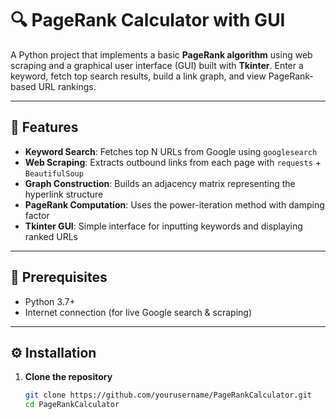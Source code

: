 # 🔍 PageRank Calculator with GUI

A Python project that implements a basic **PageRank algorithm** using web scraping and a graphical user interface (GUI) built with **Tkinter**. Enter a keyword, fetch top search results, build a link graph, and view PageRank-based URL rankings.

---

## 📌 Features

- **Keyword Search**: Fetches top N URLs from Google using `googlesearch`
- **Web Scraping**: Extracts outbound links from each page with `requests` + `BeautifulSoup`
- **Graph Construction**: Builds an adjacency matrix representing the hyperlink structure
- **PageRank Computation**: Uses the power-iteration method with damping factor
- **Tkinter GUI**: Simple interface for inputting keywords and displaying ranked URLs

---

## 🧰 Prerequisites

- Python 3.7+
- Internet connection (for live Google search & scraping)

---

## ⚙️ Installation

1. **Clone the repository**  
   ```bash
   git clone https://github.com/yourusername/PageRankCalculator.git
   cd PageRankCalculator
